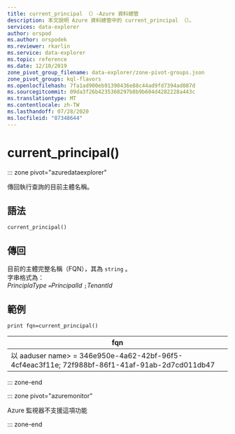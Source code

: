 ```yaml
---
title: current_principal （）-Azure 資料總管
description: 本文說明 Azure 資料總管中的 current_principal （）。
services: data-explorer
author: orspod
ms.author: orspodek
ms.reviewer: rkarlin
ms.service: data-explorer
ms.topic: reference
ms.date: 12/10/2019
zone_pivot_group_filename: data-explorer/zone-pivot-groups.json
zone_pivot_groups: kql-flavors
ms.openlocfilehash: 7fa1ad900eb91390436e88c44ad9fd7394ad087d
ms.sourcegitcommit: 09da3f26b4235368297b8b9b604d4282228a443c
ms.translationtype: MT
ms.contentlocale: zh-TW
ms.lasthandoff: 07/28/2020
ms.locfileid: "87348644"
---
```

# <a name="current_principal"></a>current_principal()

::: zone pivot="azuredataexplorer"

傳回執行查詢的目前主體名稱。

## <a name="syntax"></a>語法

`current_principal()`

## <a name="returns"></a>傳回

目前的主體完整名稱（FQN），其為 `string` 。  
字串格式為：  
*PrinciplaType* `=`*PrincipalId* `;`*TenantId*

## <a name="example"></a>範例

<!-- csl: https://help.kusto.windows.net/Samples -->
```kusto
print fqn=current_principal()
```

|fqn|
|---|
|以 aaduser name> = 346e950e-4a62-42bf-96f5-4cf4eac3f11e; 72f988bf-86f1-41af-91ab-2d7cd011db47|

::: zone-end

::: zone pivot="azuremonitor"

Azure 監視器不支援這項功能

::: zone-end
